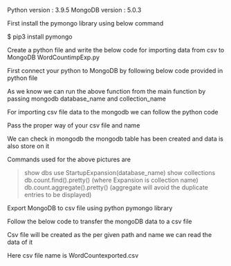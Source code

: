 Python version : 3.9.5
MongoDB version : 5.0.3

First install the pymongo library using below command

$ pip3 install pymongo

Create a python file and write the below code for importing data from csv to MongoDB WordCountimpExp.py

First connect your python to MongoDB by following below code provided in python file

As we know we can run the above function from the main function by passing mongodb database_name and collection_name

For importing csv file data to the mongodb we can follow the python code 

Pass the proper way of your csv file and name 

We can check in mongodb the mongodb table has been created and data is also store on it


Commands used for the above pictures are
>show dbs
>use StartupExpansion(database_name)
>show collections
>db.count.find().pretty() (where Expansion is collection name)
>db.count.aggregate().pretty() (aggregate will avoid the duplicate entries to be displayed)

Export MongoDB to csv file using python pymongo library

Follow  the below code to transfer the mongoDB data to a csv file 

Csv file will be created as the per given path and name we can read the data of it

Here csv file name is WordCountexported.csv
